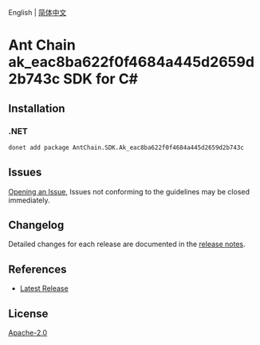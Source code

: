 English | [简体中文](README-CN.md)

# Ant Chain ak_eac8ba622f0f4684a445d2659d2b743c SDK for C#

## Installation

### .NET

```bash
donet add package AntChain.SDK.Ak_eac8ba622f0f4684a445d2659d2b743c
```

## Issues

[Opening an Issue](https://github.com/alipay/antchain-openapi-prod-sdk/issues/new), Issues not conforming to the guidelines may be closed immediately.

## Changelog

Detailed changes for each release are documented in the [release notes](./ChangeLog.md).

## References

* [Latest Release](https://github.com/alipay/antchain-openapi-prod-sdk/)

## License

[Apache-2.0](http://www.apache.org/licenses/LICENSE-2.0)
